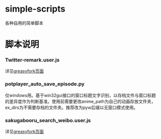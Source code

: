 # simple-scripts
各种自用的简单脚本

# 脚本说明
### Twitter-remark.user.js
详见[greasyfork页面](https://greasyfork.org/scripts/31735)

### potplayer_auto_save_episode.py
仅windows用。基于win32gui接口的窗口标题文字识别，以存档文件与窗口标题的差异度作为判断基准。使用前需要更改anime_path为自己的动画存放文件夹，ex_dirs为不需要存档的文件夹。推荐改为pyw后缀以无窗口模式使用。

### sakugabooru_search_weibo.user.js
详见[greasyfork页面](https://greasyfork.org/zh-CN/scripts/36101)

